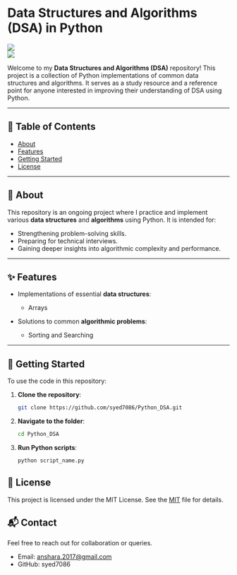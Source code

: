 # Data Structures and Algorithms (DSA) in Python  
![](https://img.shields.io/badge/Status-Work_in_Progress-yellow)  
![](https://img.shields.io/github/languages/top/your-username/repo-name)  

Welcome to my **Data Structures and Algorithms (DSA)** repository! This project is a collection of Python implementations of common data structures and algorithms. It serves as a study resource and a reference point for anyone interested in improving their understanding of DSA using Python.

---

## 📑 Table of Contents
- [About](#about)
- [Features](#features)
- [Getting Started](#getting-started)
- [License](#license)

---

## 📖 About
This repository is an ongoing project where I practice and implement various **data structures** and **algorithms** using Python. It is intended for:  
- Strengthening problem-solving skills.  
- Preparing for technical interviews.  
- Gaining deeper insights into algorithmic complexity and performance.  

---

## ✨ Features
- Implementations of essential **data structures**:
  - Arrays

- Solutions to common **algorithmic problems**:
  - Sorting and Searching

---

## 🚀 Getting Started  
To use the code in this repository:  
1. **Clone the repository**:  
    ```bash
   git clone https://github.com/syed7086/Python_DSA.git

2. **Navigate to the folder**:  
    ```bash
   cd Python_DSA

3. **Run Python scripts**:  
    ```bash
   python script_name.py

## 📜 License
This project is licensed under the MIT License. See the [MIT](https://choosealicense.com/licenses/mit/) file for details.

## 📬 Contact
Feel free to reach out for collaboration or queries.

- Email: anshara.2017@gmail.com
- GitHub: syed7086


